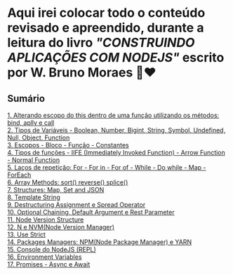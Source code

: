 # Aqui irei colocar todo o conteúdo revisado e apreendido, durante a leitura do livro <i>"CONSTRUINDO APLICAÇÕES COM NODEJS"</i> escrito por W. Bruno Moraes 📖❤️

## Sumário

<a href="https://github.com/ruanvsrateira/livro-js/blob/main/bind-call-apply/index.js">1. Alterando escopo do this dentro de uma função utilizando os métodos: bind, aplly e call</a> <br />
<a href="https://github.com/ruanvsrateira/livro-js/blob/main/variable-types/index.js">2. Tipos de Variáveis - Boolean, Number, Bigint, String, Symbol, Undefined, Null, Object, Function </a> <br />
<a href="https://github.com/ruanvsrateira/livro-js/blob/main/scopes/index.js">3. Escopos - Bloco - Função - Constantes </a> <br />
<a href="https://github.com/ruanvsrateira/livro-js/blob/main/function-types/index.js">4. Tipos de funções - IIFE (Immediately Invoked Function) - Arrow Function - Normal Function </a> <br />
<a href="https://github.com/ruanvsrateira/livro-js/blob/main/loops/index.js">5. Laços de repetição: For - For in - For of - While - Do while - Map - ForEach </a> <br />
<a href="https://github.com/ruanvsrateira/livro-js/blob/main/array-methods/index.js">6. Array Methods: sort() reverse() splice() </a> <br />
<a href="https://github.com/ruanvsrateira/livro-js/blob/main/structure-map-set-and-json/">7. Structures: Map, Set and JSON </a> <br />
<a href="https://github.com/ruanvsrateira/livro-js/blob/main/template-string/index.js">8. Template String </a> <br />
<a href="https://github.com/ruanvsrateira/livro-js/blob/main/destructuring-assignment-and-spread-operator/index.js">9. Destructuring Assignment e Spread Operator</a> <br />
<a href="https://github.com/ruanvsrateira/livro-js/blob/main/optional-chaining-default-argument-and-rest-parameters/index.js">10. Optional Chaining, Default Argument e Rest Parameter</a> <br /><a href="https://github.com/ruanvsrateira/livro-js/blob/main/node-version-structure/index.js">11. Node Version Structure</a> <br />
<a href="https://github.com/ruanvsrateira/livro-js/blob/main/n-and-nvm/index.js">12. N e NVM(Node Version Manager)</a> <br />
<a href="https://github.com/ruanvsrateira/livro-js/blob/main/use-strict/index.js">13. Use Strict</a> <br />
<a href="https://github.com/ruanvsrateira/livro-js/blob/main/npm-npx-yarn/index.js">14. Packages Managers: NPM(Node Package Manager) e YARN</a> <br />
<a href="https://github.com/ruanvsrateira/livro-js/blob/main/node-terminal/index.js">15. Console do NodeJS (REPL)</a> <br />
<a href="https://github.com/ruanvsrateira/livro-js/blob/main/environment-variables/index.js">16. Environment Variables</a> <br />
<a href="https://github.com/ruanvsrateira/livro-js/blob/main/promises-async-await/index.js">17. Promises - Async e Await</a> <br />
